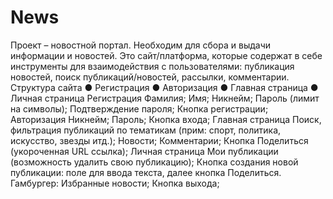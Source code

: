 # News

Проект – новостной портал. Необходим для сбора и выдачи информации и новостей. Это сайт/платформа, которые содержат в себе инструменты для взаимодействия с пользователями: публикация новостей, поиск публикаций/новостей, рассылки, комментарии.
Структура сайта
● Регистрация ● Авторизация
● Главная страница
● Личная страница
Регистрация
Фамилия;
Имя;
Никнейм;
Пароль (лимит на символы); Подтверждение пароля; Кнопка регистрации;
Авторизация Никнейм; Пароль; Кнопка входа;
Главная страница
Поиск, фильтрация публикаций по тематикам (прим: спорт, политика, искусство, звезды итд.);
Новости;
Комментарии;
Кнопка Поделиться (укороченная URL ссылка);
Личная страница
Мои публикации (возможность удалить свою публикацию);
Кнопка создания новой публикации: поле для ввода текста, далее кнопка Поделиться. Гамбургер: Избранные новости;
Кнопка выхода;
